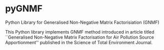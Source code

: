 # pyGNMF
 Python Library for Generalised Non-Negative Matrix Factorisiation (GNMF)

This Python library implements GNMF method introduced in article titled ``Generalised Non-Negative Matrix Factorisation for Air Pollution Source Apportionment'' published in the Science of Total Environment Journal.
